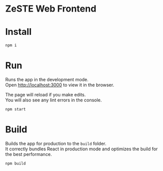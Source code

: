 # ZeSTE Web Frontend

# Install

```sh
npm i
```

# Run

Runs the app in the development mode.\
Open [http://localhost:3000](http://localhost:3000) to view it in the browser.

The page will reload if you make edits.\
You will also see any lint errors in the console.

```sh
npm start
```

# Build

Builds the app for production to the `build` folder.\
It correctly bundles React in production mode and optimizes the build for the best performance.

```sh
npm build
```

